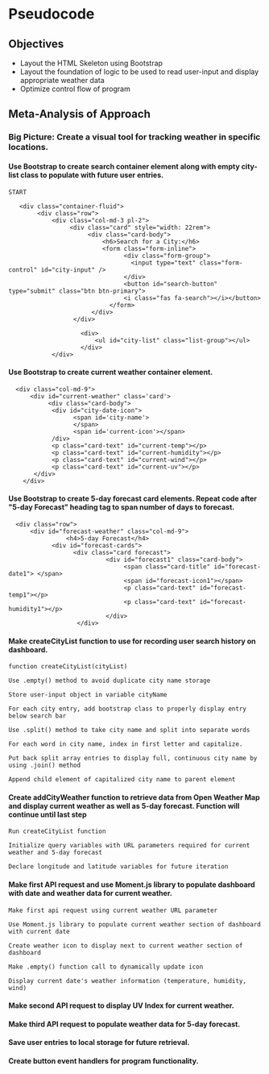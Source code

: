 # Pseudocode

## Objectives

- Layout the HTML Skeleton using Bootstrap
- Layout the foundation of logic to be used to read user-input and display appropriate weather data
- Optimize control flow of program

## Meta-Analysis of Approach

### Big Picture: Create a visual tool for tracking weather in specific locations. 

#### Use Bootstrap to create search container element along with empty city-list class to populate with future user entries.
```
START

   <div class="container-fluid">
        <div class="row">
            <div class="col-md-3 pl-2">
                 <div class="card" style="width: 22rem">
                      <div class="card-body">
                          <h6>Search for a City:</h6>
                          <form class="form-inline">
                                <div class="form-group">
                                  <input type="text" class="form-control" id="city-input" />
                                </div>
                                <button id="search-button" type="submit" class="btn btn-primary">
                                <i class="fas fa-search"></i></button>
                            </form>
                       </div>
                  </div>

                    <div>
                        <ul id="city-list" class="list-group"></ul>
                    </div>
            </div>
```

#### Use Bootstrap to create current weather container element. 
```
  <div class="col-md-9">
      <div id="current-weather" class='card'>
           <div class="card-body">
            <div id="city-date-icon">
                  <span id='city-name'>
                  </span>
                  <span id='current-icon'></span>
            /div>
            <p class="card-text" id="current-temp"></p>
            <p class="card-text" id="current-humidity"></p>
            <p class="card-text" id="current-wind"></p>
            <p class="card-text" id="current-uv"></p>          
       </div>
    </div>
```

#### Use Bootstrap to create 5-day forecast card elements. Repeat code after "5-day Forecast" heading tag to span number of days to forecast. 
```
  <div class="row">
      <div id="forecast-weather" class="col-md-9">
                <h4>5-day Forecast</h4>
            <div id="forecast-cards">
                  <div class="card forecast">
                           <div id="forecast1" class="card-body">
                                <span class="card-title" id="forecast-date1"> </span>
                                <span id="forecast-icon1"></span>
                                <p class="card-text" id="forecast-temp1"></p>
                                <p class="card-text" id="forecast-humidity1"></p>
                           </div>
                   </div>
```

#### Make createCityList function to use for recording user search history on dashboard.
```
function createCityList(cityList)

Use .empty() method to avoid duplicate city name storage 

Store user-input object in variable cityName

For each city entry, add bootstrap class to properly display entry below search bar

Use .split() method to take city name and split into separate words

For each word in city name, index in first letter and capitalize. 

Put back split array entries to display full, continuous city name by using .join() method

Append child element of capitalized city name to parent element
``` 

#### Create addCityWeather function to retrieve data from Open Weather Map and display current weather as well as 5-day forecast. Function will continue until last step 
```
Run createCityList function

Initialize query variables with URL parameters required for current weather and 5-day forecast

Declare longitude and latitude variables for future iteration
``` 

#### Make first API request and use Moment.js library to populate dashboard with date and weather data for current weather. 
```
Make first api request using current weather URL parameter

Use Moment.js library to populate current weather section of dashboard with current date

Create weather icon to display next to current weather section of dashboard

Make .empty() function call to dynamically update icon 

Display current date's weather information (temperature, humidity, wind)
```

#### Make second API request to display UV Index for current weather. 

#### Make third API request to populate weather data for 5-day forecast.

#### Save user entries to local storage for future retrieval.

#### Create button event handlers for program functionality.

